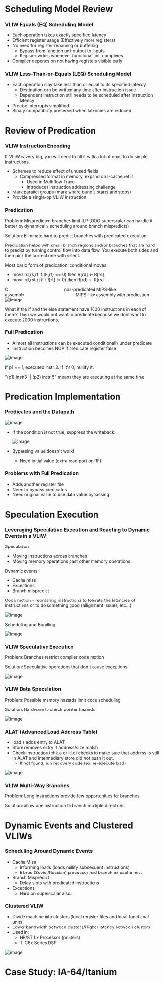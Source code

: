 # Scheduling Model Review
### VLIW Equals (EQ) Scheduling Model
- Each operation takes exactly specified latency
- Efficient register usage (Effectively more registers)
- No need for register renaming or buffering
  - Bypass from function unit output to inputs
  - Register writes whenever functional unit completes
- Compiler depends on not having registers visible early

### VLIW Less-Than-or-Equals (LEQ) Scheduling Model
- Each operation may take less than or equal to its specified latency
  - Destination can be written any time after instruction issue
  - Dependent instruction still needs to be scheduled after instruction latency
- Precise interrupts simplified
- Binary compatibility preserved when latencies are reduced

# Review of Predication
### VLIW Instruction Encoding
If VLIW is very big, you will need to fill it with a lot of nops to do simple instructions.
- Schemes to reduce effect of unused fields
  - Compressed format in memory, expand on l-cache refill
    - Used in Multiflow Trace
    - introduces instruction addressing challenge
- Mark parallel groups (mark where bundle starts and stops)
- Provide a single-op VLIW instruction
### Predication
Problem: Mispredicted branches limit ILP (OOO superscalar can handle it better by dynamically scheduling around branch mispredicts)

Solution: Eliminate hard to predict branches with predicated execution

Predication helps with small branch regions and/or branches that are hard to predict by turning control flow into data flow. You execute both sides and then pick the correct one with select.

Most basic form of predication: conditional moves
- movz rd,rs,rt if (R[rt} == 0) then R[rd] <- R[rs]
- movn rd,rst,rt if (R[rt] != 0) then R[rd] <- R[rs]
  
C             non-predicated MIPS-like assembly            MIPS-like assembly with predication
![image](https://github.com/coolnikitav/coding-lessons/assets/30304422/1fa035d4-30b1-44db-afbb-2f4d75502a68)

What if the if and the else statement have 1000 instructions in each of them? Then we would not want to predicate because we dont want to execute 2000 instructions.
### Full Predication
- Almost all instructions can be executed conditionally under predicate
- Instruction becomes NOP if predicate register false
  
![image](https://github.com/coolnikitav/coding-lessons/assets/30304422/8b270a8b-9166-4225-a7a6-adc565a5a9f2)

If p1 == 1, executed instr 3. If it's 0, nullify it.

"(p1) instr3 || (p2) instr 5" means they are executing at the same time

# Predication Implementation
### Predicates and the Datapath
![image](https://github.com/coolnikitav/coding-lessons/assets/30304422/c47bc51b-d04d-4804-acc1-a65127b2324f)

 - If the condition is not true, suppress the writeback:

   ![image](https://github.com/coolnikitav/coding-lessons/assets/30304422/8b51df16-6ef6-4cba-8615-8da1a424bddb)
- Bypassing value doesn't work!
  - Need initial value (extra read port on RF)
 
### Problems with Full Predication
- Adds another register file
- Need to bypass predicates
- Need original value to use data value bypassing

# Speculation Execution
### Leveraging Speculative Execution and Reacting to Dynamic Events in a VLIW
Speculation
- Moving instructions across branches
- Moving memory operations past other memory operations

Dynamic events:
- Cache miss
- Exceptions
- Branch mispredict

Code motion - reordering instructions to tolerate the latencies of instructions or to do something good (allignment issues, etc...)

![image](https://github.com/coolnikitav/coding-lessons/assets/30304422/00697e04-35ea-444f-aedb-b5f03b9f5ddc)

Scheduling and Bundling

![image](https://github.com/coolnikitav/coding-lessons/assets/30304422/47719cca-a4a6-4bef-9bad-566515ace057)

### VLIW Speculative Execution
Problem: Branches restrict compiler code motion

Solution: Speculative operations that don't cause exceptions

![image](https://github.com/coolnikitav/coding-lessons/assets/30304422/436cec7c-a1b2-420f-a2c0-26f1e5ac56ed)

### VLIW Data Speculation
Problem: Possible memory hazards limit code scheduling

Solution: Hardware to check pointer hazards

![image](https://github.com/coolnikitav/coding-lessons/assets/30304422/e739d9e2-ce3e-4471-8bdb-34d95b9ff45b)

### ALAT (Advanced Load Address Table)
- load.a adds entry to ALAT
- Store removes entry if address/size match
- Check instruction (chk.a or ld.c) checks to make sure that address is still in ALAT and intermediary store did not push it out.
  - If not found, run recovery code (ex. re-execute load)
 
![image](https://github.com/coolnikitav/coding-lessons/assets/30304422/80936527-a333-4351-84d9-c2823006acc0)

### VLIW Multi-Way Branches
Problem: Long instructions provide few opportunities for branches

Solution: allow one instruction to branch multiple directions

# Dynamic Events and Clustered VLIWs
### Scheduling Around Dynamic Events
- Cache Miss
  - Informing loads (loads nullify subsequent instructions)
  - Elbrus (Soviet/Russian) processor had branch on cache miss
- Branch Mispredict
  - Delay slots with predicated instructions
- Exceptions
  - Hard on superscalar also...
 
### Clustered VLIW
- Divide machine into clusters (local register files and local functional units)
- Lower bandwidth between clusters/Higher latency between clusters
- Used in:
  - HP/ST Lx Processor (printers)
  - TI C6x Series DSP
 
![image](https://github.com/coolnikitav/coding-lessons/assets/30304422/c8607f2d-8d55-4b5b-9fde-0f5158c9afe2)

# Case Study: IA-64/Itanium
